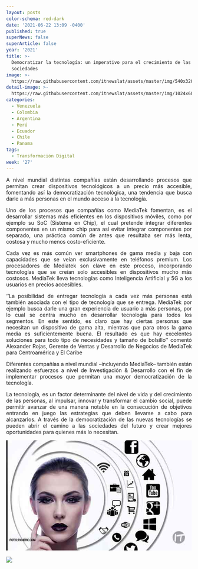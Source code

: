```yaml
---
layout: posts
color-schema: red-dark
date: '2021-06-22 13:09 -0400'
published: true
superNews: false
superArticle: false
year: '2021'
title: >-
  Democratizar la tecnología: un imperativo para el crecimiento de las
  sociedades
image: >-
  https://raw.githubusercontent.com/itnewslat/assets/master/img/540x320/Redes-Sociales-p.jpg
detail-image: >-
  https://raw.githubusercontent.com/itnewslat/assets/master/img/1024x680/Redes-Sociales-g.jpg
categories:
  - Venezuela
  - Colombia
  - Argentina
  - Perú
  - Ecuador
  - Chile
  - Panama
tags:
  - Transformación Digital
week: '27'
---
```

<p style="text-align: justify;"><strong></strong></p>
<p style="text-align: justify;">A nivel mundial distintas compañías están desarrollando procesos que permitan crear dispositivos tecnológicos a un precio más accesible, fomentando así la democratización tecnológica, una tendencia que busca darle a más personas en el mundo acceso a la tecnología.</p>
<p style="text-align: justify;">Uno de los procesos que compañías como MediaTek fomentan, es el desarrollar sistemas más eficientes en los dispositivos móviles, como por ejemplo su SoC (Sistema en Chip), el cual pretende integrar diferentes componentes en un mismo chip para así evitar integrar componentes por separado, una práctica común de antes que resultaba ser más lenta, costosa y mucho menos costo-eficiente.</p>
<p style="text-align: justify;">Cada vez es más común ver smartphones de gama media y baja con capacidades que se veían exclusivamente en teléfonos premium. Los procesadores de Mediatek son clave en este proceso, incorporando tecnologías que se creían solo accesibles en dispositivos mucho más costosos. MediaTek lleva tecnologías como Inteligencia Artificial y 5G a los usuarios en precios accesibles.</p>
<p style="text-align: justify;">‘’La posibilidad de entregar tecnología a cada vez más personas está también asociada con el tipo de tecnología que se entrega. MediaTek por ejemplo busca darle una gran experiencia de usuario a más personas, por lo cual se centra mucho en desarrollar tecnología para todos los segmentos. En este sentido, es claro que hay ciertas personas que necesitan un dispositivo de gama alta, mientras que para otros la gama media es suficientemente buena. El resultado es que hay excelentes soluciones para todo tipo de necesidades y tamaño de bolsillo’’ comentó Alexander Rojas, Gerente de Ventas y Desarrollo de Negocios de MediaTek para Centroamérica y El Caribe</p>
<p style="text-align: justify;">Diferentes compañías a nivel mundial –incluyendo MediaTek– también están realizando esfuerzos a nivel de Investigación &amp; Desarrollo con el fin de implementar procesos que permitan una mayor democratización de la tecnología.</p>
<p style="text-align: justify;">La tecnología, es un factor determinante del nivel de vida y del crecimiento de las personas, al impulsar, innovar y transformar el cambio social, puede permitir avanzar de una manera notable en la consecución de objetivos entrando en juego las estrategias que deben llevarse a cabo para alcanzarlos. A través de la democratización de las nuevas tecnologías se pueden abrir el camino a las sociedades del futuro y crear mejores oportunidades para quienes más lo necesitan.</p>

![](https://raw.githubusercontent.com/itnewslat/assets/master/img/540x320/Redes-Sociales-p.jpg)

<img src="https://tracker.metricool.com/c3po.jpg?hash=56f88a41e39ab42c063cc51676587a04"/>
